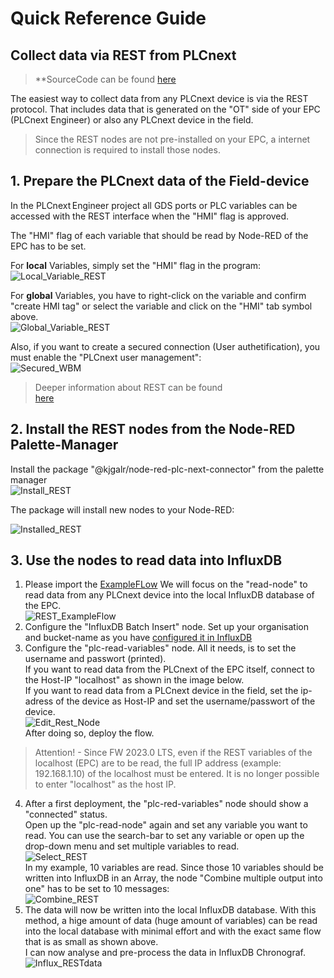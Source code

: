 # Quick Reference Guide<br>

## Collect data via REST from PLCnext

> **SourceCode can be found [here](/FW_2022/Code/Node-RED/REST_Demo_to_Influx.json)

The easiest way to collect data from any PLCnext device is via the REST protocol. 
That includes data that is generated on the "OT" side of your EPC (PLCnext Engineer) or also any PLCnext device in the field.

> Since the REST nodes are not pre-installed on your EPC, a internet connection is required to install those nodes.

## 1. Prepare the PLCnext data of the Field-device
In the PLCnext Engineer project all GDS ports or PLC variables can be accessed 
with the REST interface when the "HMI" flag is approved.

The "HMI" flag of each variable that should be read by Node-RED of the EPC has to be set.

For **local** Variables, simply set the "HMI" flag in the program: <br>
![Local_Variable_REST](/FW_2022/images/Local_HMI.JPG) <br>

For **global** Variables, you have to right-click on the variable and confirm "create HMI tag" or select the variable and click on the "HMI" tab symbol above. <br>
![Global_Variable_REST](/FW_2022/images/Global_HMI.JPG) <br>


Also, if you want to create a secured connection (User authetification), you must enable the "PLCnext user management": <br>
![Secured_WBM](/FW_2022/images/Secured_WBM.JPG) <br>


> Deeper information about REST can be found  <br>
 [here](https://www.plcnext.help/te/Service_Components/REST_data_interface/REST_data_interface_Introduction.htm) <br>


## 2. Install the REST nodes from the Node-RED Palette-Manager 
Install the package "@kjgalr/node-red-plc-next-connector" from the palette manager <br>
![Install_REST](/FW_2022/images/Install_REST.gif) <br>

The package will install new nodes to your Node-RED: <br>

![Installed_REST](/FW_2022/images/REST_installed..JPG) <br>

## 3. Use the nodes to read data into InfluxDB
1. Please import the [ExampleFLow](/FW_2022/Node-RED/REST_Demo_to_Influx.json) 
 We will focus on the "read-node" to read data from any PLCnext device into the local InfluxDB database of the EPC. <br>
![REST_ExampleFlow](/FW_2022/images/REST_ExampleFlow.JPG) <br>
2. Configure the "InfluxDB Batch Insert" node. Set up your organisation and bucket-name as you have [configured it in InfluxDB](/FW_2022/Influx2/Influx_Configuration.md) <br>
3. Configure the "plc-read-variables" node. All it needs, is to set the username and passwort (printed). <br>
If you want to read data from the PLCnext of the EPC itself, connect to the Host-IP "localhost" as shown in the image below. <br> 
If you want to read data from a PLCnext device in the field, set the ip-adress of the device as Host-IP and set the username/passwort of the device. <br>
![Edit_Rest_Node](/FW_2022/images/Edit_Rest_Node.JPG) <br>
After doing so, deploy the flow. <br>

>Attention! - Since FW 2023.0 LTS, even if the REST variables of the localhost (EPC) are to be read, the full IP address (example: 192.168.1.10) of the localhost must be entered. It is no longer possible to enter "localhost" as the host IP.

4. After a first deployment, the "plc-red-variables" node should show a "connected" status. <br>
Open up the "plc-read-node" again and set any variable you want to read. You can use the search-bar to set any variable or open up the drop-down menu and set multiple variables to read. <br>
![Select_REST](/FW_2022//images/Select_REST.JPG) <br>
In my example, 10 variables are read. Since those 10 variables should be written into InfluxDB in an Array, the node "Combine multiple output into one" has to be set to 10 messages: <br>
![Combine_REST](/FW_2022//images/Combine_REST.JPG) <br>
5. The data will now be written into the local InfluxDB database.
With this method, a hige amount of data (huge amount of variables) can be read into the local database with minimal effort and with the exact same flow that is as small as shown above. <br>
I can now analyse and pre-process the data in InfluxDB Chronograf. <br>
![Influx_RESTdata](/FW_2022//images/Influx_RESTdata.JPG) <br>